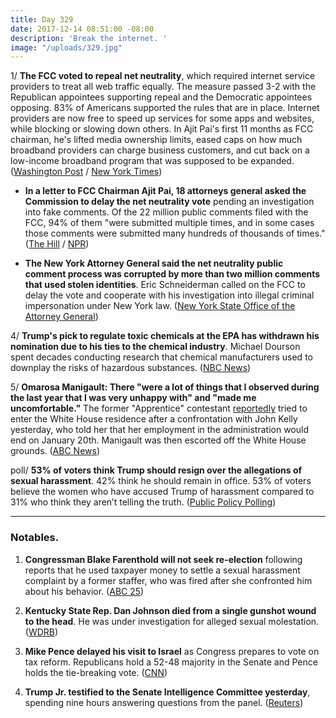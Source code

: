 ```yaml
---
title: Day 329
date: 2017-12-14 08:51:00 -08:00
description: 'Break the internet. '
image: "/uploads/329.jpg"
---
```


1/ **The FCC voted to repeal net neutrality**, which required internet service providers to treat all web traffic equally. The measure passed 3-2 with the Republican appointees supporting repeal and the Democratic appointees opposing. 83% of Americans supported the rules that are in place. Internet providers are now free to speed up services for some apps and websites, while blocking or slowing down others. In Ajit Pai's first 11 months as FCC chairman, he's lifted media ownership limits, eased caps on how much broadband providers can charge business customers, and cut back on a low-income broadband program that was supposed to be expanded. ([Washington Post](https://www.washingtonpost.com/news/the-switch/wp/2017/12/14/the-fcc-is-expected-to-repeal-its-net-neutrality-rules-today-in-a-sweeping-act-of-deregulation/) / [New York Times](https://www.nytimes.com/2017/12/14/technology/net-neutrality-repeal-vote.html))

* **In a letter to FCC Chairman Ajit Pai, 18 attorneys general asked the Commission to delay the net neutrality vote** pending an investigation into fake comments. Of the 22 million public comments filed with the FCC, 94% of them "were submitted multiple times, and in some cases those comments were submitted many hundreds of thousands of times." ([The Hill](http://thehill.com/policy/technology/364833-18-attorneys-general-ask-fcc-to-delay-net-neutrality-vote-for-fake-comments) / [NPR](https://www.npr.org/2017/12/14/570262688/as-fcc-prepares-net-neutrality-vote-study-finds-millions-of-fake-comments))

* **The New York Attorney General said the net neutrality public comment process was corrupted by more than two million comments  that used stolen identities**. Eric Schneiderman called on the FCC to delay the vote and cooperate with his investigation into illegal criminal impersonation under New York law. ([New York State Office of the Attorney General](https://ag.ny.gov/press-release/ag-schneiderman-releases-new-details-investigation-fake-net-neutrality-comments))

4/ **Trump's pick to regulate toxic chemicals at the EPA has withdrawn his nomination due to his ties to the chemical industry**. Michael Dourson spent decades conducting research that chemical manufacturers used to downplay the risks of hazardous substances. ([NBC News](https://www.nbcnews.com/politics/white-house/trump-s-controversial-pick-epa-post-withdraws-nomination-n829596))

5/ **Omarosa Manigault: There "were a lot of things that I observed during the last year that I was very unhappy with" and "made me uncomfortable."** The former "Apprentice" contestant [reportedly](http://thehill.com/homenews/administration/364827-omarosa-tripped-white-house-alarms-report) tried to enter the White House residence after a confrontation with John Kelly yesterday, who told her that her employment in the administration would end on January 20th. Manigault was then escorted off the White House grounds. ([ABC News](http://abcnews.go.com/Politics/omarosa-manigault-speaks-wh-exit-things-made-uncomfortable/story?id=51786749))

poll/ **53% of voters think Trump should resign over the allegations of sexual harassment**. 42% think he should remain in office. 53% of voters believe the women who have accused Trump of harassment compared to 31% who think they aren’t telling the truth. ([Public Policy Polling](https://www.publicpolicypolling.com/polls/voters-think-trump-resign-harassment-allegations/))

---

### Notables.

1. **Congressman Blake Farenthold will not seek re-election** following reports that he used taxpayer money to settle a sexual harassment complaint by a former staffer, who was fired after she confronted him about his behavior. ([ABC 25](http://www.crossroadstoday.com/story/37066030/farenthold-calls-it-quits))

2. **Kentucky State Rep. Dan Johnson died from a single gunshot wound to the head**. He was under investigation for alleged sexual molestation. ([WDRB](http://www.wdrb.com/story/37062873/kentucky-state-rep-dan-johnson-dies-of-probable-suicide-in-mt-washington))

3. **Mike Pence delayed his visit to Israel** as Congress prepares to vote on tax reform. Republicans hold a 52-48 majority in the Senate and Pence holds the tie-breaking vote. ([CNN](https://www.cnn.com/2017/12/14/politics/pence-israel-visit-delayed/index.html))

4. **Trump Jr. testified to the Senate Intelligence Committee yesterday**, spending nine hours answering questions from the panel. ([Reuters](https://www.reuters.com/article/us-usa-trump-russia-son/trumps-eldest-son-testifies-to-senate-committee-in-russia-probe-idUSKBN1E72AF))